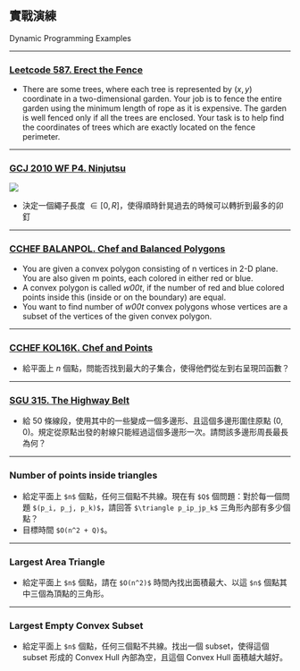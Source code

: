 ## 實戰演練

Dynamic Programming Examples

---

### [Leetcode 587. Erect the Fence](https://leetcode.com/problems/erect-the-fence)

* There are some trees, where each tree is represented by $(x,y)$ coordinate in a two-dimensional garden. Your job is to fence the entire garden using the minimum length of rope as it is expensive. The garden is well fenced only if all the trees are enclosed. Your task is to help find the coordinates of trees which are exactly located on the fence perimeter.

---

### [GCJ 2010 WF P4. Ninjutsu](https://code.google.com/codejam/contest/801485/dashboard#s=p4)

![](https://code.google.com/codejam/contest/images/?image=ninjutsu1.png&p=323102&c=801485)

* 決定一個繩子長度 $\in[0, R]$，使得順時針晃過去的時候可以轉折到最多的卯釘

---

### [CCHEF BALANPOL. Chef and Balanced Polygons](https://www.codechef.com/problems/BALANPOL)

* You are given a convex polygon consisting of n vertices in 2-D plane. You are also given m points, each colored in either red or blue.
* A convex polygon is called _w00t_, if the number of red and blue colored points inside this (inside or on the boundary) are equal.
* You want to find number of _w00t_ convex polygons whose vertices are a subset of the vertices of the given convex polygon.

---

### [CCHEF KOL16K. Chef and Points](https://www.codechef.com/problems/KOL16K)

* 給平面上 $n$ 個點，問能否找到最大的子集合，使得他們從左到右呈現凹函數？

---

### [SGU 315. The Highway Belt](https://codeforces.com/problemsets/acmsguru/problem/99999/315)

* 給 $50$ 條線段，使用其中的一些變成一個多邊形、且這個多邊形圍住原點 (0, 0)。規定從原點出發的射線只能經過這個多邊形一次。請問該多邊形周長最長為何？

---

### Number of points inside triangles

* 給定平面上 `$n$` 個點，任何三個點不共線。現在有 `$Q$` 個問題：對於每一個問題 `$(p_i, p_j, p_k)$`，請回答 `$\triangle p_ip_jp_k$` 三角形內部有多少個點？
* 目標時間 `$O(n^2 + Q)$`。

---

### Largest Area Triangle

* 給定平面上 `$n$` 個點，請在 `$O(n^2)$` 時間內找出面積最大、以這 `$n$` 個點其中三個為頂點的三角形。

---

### Largest Empty Convex Subset

* 給定平面上 `$n$` 個點，任何三個點不共線。找出一個 subset，使得這個 subset 形成的 Convex Hull 內部為空，且這個 Convex Hull 面積越大越好。